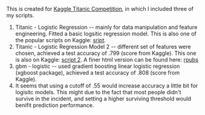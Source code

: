 This is created for [Kaggle Titanic Competition](https://www.kaggle.com/c/titanic), in which I included three of my scripts. 
 1. Titanic - Logistic Regression -- mainly for data manipulation and feature engineering. Fitted a basic logsitic regression model. This is also one of the popular scripts on Kaggle: [sript](https://www.kaggle.com/fhlgood/titanic/glm-titanic/notebook). 
 2. Titanic - Logistic Regression Model 2 -- different set of features were chosen, achieved a test accuracy of .799 (score from Kaggle). This one is also on Kaggle: [script 2](https://www.kaggle.com/fhlgood/titanic/glm-model2). A finer html version can be found here: [rpubs](http://rpubs.com/fhlgood/titaniclr)
 3. gbm - logistic -- used gradient boosting linear logistic regression (xgboost package), achieved a test accuracy of .808 (score from Kaggle). 
 4. It seems that using a cutoff of .55 would increase accuracy a little bit for logisitc models. This might due to the fact that most people didn't survive in the incident, and setting a higher surviving threshold would benifit prediction performance. 
